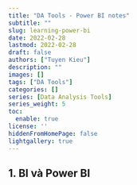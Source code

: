 ```yaml
---
title: "DA Tools - Power BI notes"
subtitle: ""
slug: learning-power-bi
date: 2022-02-28
lastmod: 2022-02-28
draft: false
authors: ["Tuyen Kieu"]
description: ""
images: []
tags: ["DA Tools"]
categories: []
series: [Data Analysis Tools]
series_weight: 5
toc:
  enable: true
license: ''  
hiddenFromHomePage: false
lightgallery: true
---
```


<!--more-->

## 1. BI và Power BI

